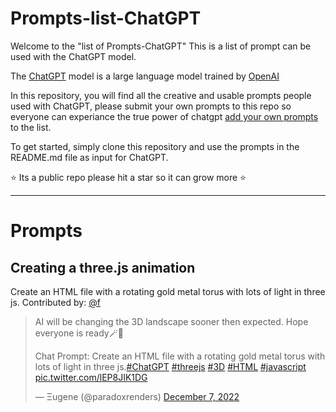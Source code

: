 # Prompts-list-ChatGPT
Welcome to the "list of Prompts-ChatGPT" This is a list of prompt can be used with the ChatGPT model.

The [ChatGPT](https://chat.openai.com/chat) model is a large language model trained by [OpenAI](https://openai.com)

In this repository, you will find all the creative and usable prompts people used with ChatGPT, please submit your own prompts to this repo
so everyone can experiance the true power of chatgpt [add your own prompts](https://github.com/f/Prompts-list-ChatGPT/edit/main/README.md) to the list.

To get started, simply clone this repository and use the prompts in the README.md file as input for ChatGPT. 

:star: Its a public repo please hit a star so it can grow more :star:


---

# Prompts

## Creating a three.js animation
Create an HTML file with a rotating gold metal torus with lots of light in three js.
Contributed by: [@f](https://twitter.com/paradoxrenders)

> AI will be changing the 3D landscape sooner then expected. Hope everyone is ready🪄🧊  
>   
> Chat Prompt: Create an HTML file with a rotating gold metal torus with lots of light in three js.[#ChatGPT](https://twitter.com/hashtag/ChatGPT) [#threejs](https://twitter.com/hashtag/threejs) [#3D](https://twitter.com/hashtag/3D) [#HTML](https://twitter.com/hashtag/HTML) [#javascript](https://twitter.com/hashtag/javascript) [pic.twitter.com/lEP8JIK1DG](https://t.co/lEP8JIK1DG)
> 
> — Ξugene (@paradoxrenders) [December 7, 2022](https://twitter.com/paradoxrenders/status/1600390562640584708)
